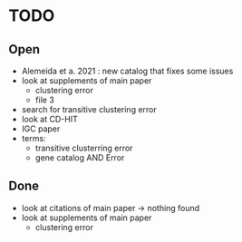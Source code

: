 # TODO

## Open

- Alemeida et a. 2021 : new catalog that fixes some issues
- look at supplements of main paper
  - clustering error
  - file 3
- search for transitive clustering error
- look at CD-HIT
- IGC paper
- terms:
  - transitive clusterring error
  - gene catalog AND Error

## Done

- look at citations of main paper -> nothing found
- look at supplements of main paper
  - clustering error
